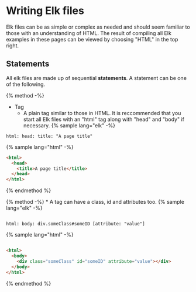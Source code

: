 # Writing Elk files
Elk files can be as simple or complex as needed and should seem familiar to those with an understanding of HTML. The result of compiling all Elk examples in these pages can be viewed by choosing "HTML" in the top right.

## Statements
All elk files are made up of sequential **statements**. A statement can be one of the following.

{% method -%}
* Tag
    * A plain tag similar to those in HTML. It is reccommended that you start all Elk files with an "html" tag along with "head" and "body" if necessary.
{% sample lang="elk" -%}
```elk
html: head: title: "A page title"
```

{% sample lang="html" -%}
```html
<html>
  <head>
    <title>A page title</title>
  </head>
</html>
```
{% endmethod %}

{% method -%}
    * A tag can have a class, id and attributes too.
{% sample lang="elk" -%}

```elk

html: body: div.someClass#someID [attribute: "value"]

```

{% sample lang="html" -%}

```html

<html>
  <body>
    <div class="someClass" id="someID" attribute="value"></div>
  </body>
</html>

```
{% endmethod %}

